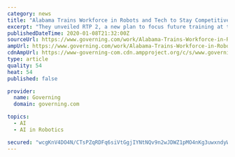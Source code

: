 ```yaml
---
category: news
title: "Alabama Trains Workforce in Robots and Tech to Stay Competitive"
excerpt: "They unveiled RTP 2, a new plan to focus future training at the park on automation, robotics, cybersecurity, artificial intelligence, augmented reality, virtual reality, data analytics and 3D printing. Some new technologies – 3D printing, for example – are as relevant to auto plants as aerospace plants, Castile said. “The vehicles are ..."
publishedDateTime: 2020-01-08T21:32:00Z
sourceUrl: https://www.governing.com/work/Alabama-Trains-Workforce-in-Robots-and-Tech-to-Stay-Competitive.html
ampUrl: https://www.governing.com/work/Alabama-Trains-Workforce-in-Robots-and-Tech-to-Stay-Competitive.html?AMP
cdnAmpUrl: https://www-governing-com.cdn.ampproject.org/c/s/www.governing.com/work/Alabama-Trains-Workforce-in-Robots-and-Tech-to-Stay-Competitive.html?AMP
type: article
quality: 54
heat: 54
published: false

provider:
  name: Governing
  domain: governing.com

topics:
  - AI
  - AI in Robotics

secured: "wcgKnV4DO4N/CTsPZqRDFq6siVtGgjIYNtNQv9n2wJDWZ1pMO4nKg3uwxndyWSvUshxAynthqZcAiZ4olWVrdzkMfU/Ezy4/3HziI3G3dPSyudwZQjauw5H4Fq6O5Mx/WEjtuOo0lawjWjI81UFthuxw6Zjfb1HyZdo9Sw5v4cgqNH12WteviSGCAR1veC1NvzSOTQoEBLhht0uXmOkat/YeleR4dZFgCRe04+bexvN89PSKhUhFE50ujTY+3t+Kup/vb4D+GTbU6oq+ywsXIg==;2h6sYt2WcubDhOMUadsvzg=="
---
```


